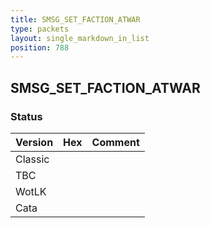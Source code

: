 ```yaml
---
title: SMSG_SET_FACTION_ATWAR
type: packets
layout: single_markdown_in_list
position: 788
---
```


## SMSG_SET_FACTION_ATWAR

### Status

Version | Hex | Comment
---------- | ---------- | ---------- 
Classic |  |  
TBC |  |  
WotLK |  |  
Cata |  |  
